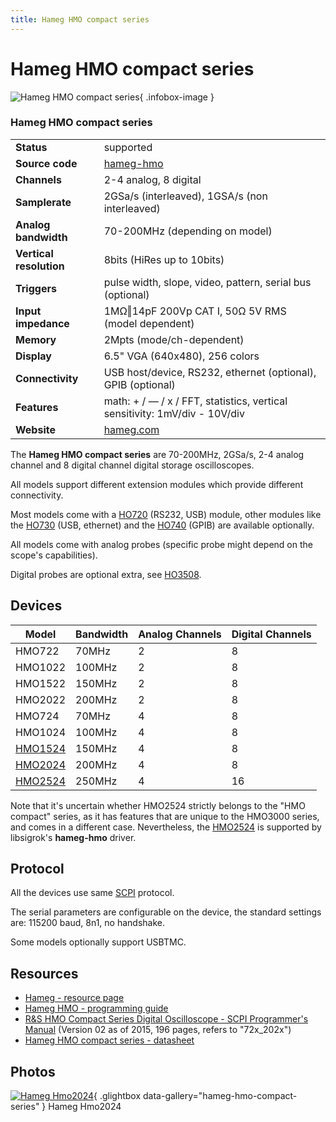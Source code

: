 ```yaml
---
title: Hameg HMO compact series
---
```


# Hameg HMO compact series

<div class="infobox" markdown>

![Hameg HMO compact series](./img/Hameg_HMO2024.jpg){ .infobox-image }

### Hameg HMO compact series

| | |
|---|---|
| **Status** | supported |
| **Source code** | [hameg-hmo](https://github.com/OpenTraceLab/OpenTraceCapture/tree/main/src/hardware/hameg-hmo) |
| **Channels** | 2-4 analog, 8 digital |
| **Samplerate** | 2GSa/s (interleaved), 1GSA/s (non interleaved) |
| **Analog bandwidth** | 70-200MHz (depending on model) |
| **Vertical resolution** | 8bits (HiRes up to 10bits) |
| **Triggers** | pulse width, slope, video, pattern, serial bus (optional) |
| **Input impedance** | 1MΩ‖14pF 200Vp CAT I, 50Ω 5V RMS (model dependent) |
| **Memory** | 2Mpts (mode/ch-dependent) |
| **Display** | 6.5" VGA (640x480), 256 colors |
| **Connectivity** | USB host/device, RS232, ethernet (optional), GPIB (optional) |
| **Features** | math: + / — / x / FFT, statistics, vertical sensitivity: 1mV/div - 10V/div |
| **Website** | [hameg.com](http://www.hameg.com/0.616.0.html) |

</div>

The **Hameg HMO compact series** are 70-200MHz, 2GSa/s, 2-4 analog channel and 8 digital channel digital storage oscilloscopes.

All models support different extension modules which provide different connectivity.

Most models come with a [HO720](https://sigrok.org/wiki/Hameg_HO720) (RS232, USB) module, other modules like the [HO730](https://sigrok.org/wiki/Hameg_HO730) (USB, ethernet) and the [HO740](/w/index.php?title=Hameg_HO740&action=edit&redlink=1) (GPIB) are available optionally.

All models come with analog probes (specific probe might depend on the scope's capabilities).

Digital probes are optional extra, see [HO3508](https://sigrok.org/wiki/Hameg_HO3508).

## Devices
| Model | Bandwidth | Analog Channels | Digital Channels |
|---|---|---|---|
| HMO722 | 70MHz | 2 | 8 |
| HMO1022 | 100MHz | 2 | 8 |
| HMO1522 | 150MHz | 2 | 8 |
| HMO2022 | 200MHz | 2 | 8 |
| HMO724 | 70MHz | 4 | 8 |
| HMO1024 | 100MHz | 4 | 8 |
| [ HMO1524](https://sigrok.org/wiki/Hameg_HMO1524) | 150MHz | 4 | 8 |
| [ HMO2024](https://sigrok.org/wiki/Hameg_HMO2024) | 200MHz | 4 | 8 |
| [ HMO2524](https://sigrok.org/wiki/Hameg_HMO2524) | 250MHz | 4 | 16 |

Note that it's uncertain whether HMO2524 strictly belongs to the "HMO compact" series, as it has features that are unique to the HMO3000 series, and comes in a different case. Nevertheless, the [HMO2524](https://sigrok.org/wiki/Hameg_HMO2524) is supported by libsigrok's **hameg-hmo** driver.

## Protocol

All the devices use same [SCPI](https://sigrok.org/wiki/IEEE-488) protocol.

The serial parameters are configurable on the device, the standard settings are: 115200 baud, 8n1, no handshake.

Some models optionally support USBTMC.

## Resources
- [Hameg - resource page](http://www.hameg.com/manuals.0.html?no_cache=1)
- [Hameg HMO - programming guide](http://midas.herts.ac.uk/helpsheets/hameg_scpi_hmo72.pdf)
- [R&S HMO Compact Series Digital Oscilloscope - SCPI Programmer's Manual](https://cdn.rohde-schwarz.com/pws/dl_downloads/dl_common_library/dl_manuals/gb_1/h/hmo72x_202x/HMO72x_202x_SCPI_ProgrammersManual_en_02.pdf) (Version 02 as of 2015, 196 pages, refers to "72x_202x")
- [Hameg HMO compact series - datasheet](http://www.soselectronic.cz/a_info/resource/l/hameg/HAMEG_Addendum_HMO_EN%5B1%5D.pdf)

## Photos

<div class="photo-grid" markdown>

[![Hameg Hmo2024](./img/Hameg_HMO2024.jpg)](./img/Hameg_HMO2024.png "Hameg Hmo2024"){ .glightbox data-gallery="hameg-hmo-compact-series" }
<span class="caption">Hameg Hmo2024</span>

</div>
